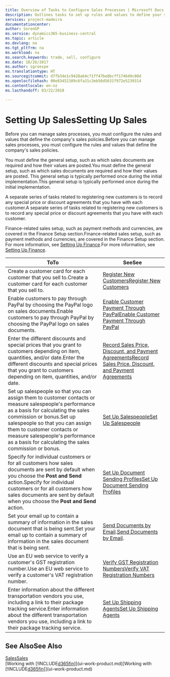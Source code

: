 ```yaml
---
title: Overview of Tasks to Configure Sales Processes | Microsoft Docs
description: Outlines tasks to set up rules and values to define your sales policies and processes.
services: project-madeira
documentationcenter: 
author: SorenGP
ms.service: dynamics365-business-central
ms.topic: article
ms.devlang: na
ms.tgt_pltfrm: na
ms.workload: na
ms.search.keywords: trade, sell, configure
ms.date: 10/26/2017
ms.author: sgroespe
ms.translationtype: HT
ms.sourcegitcommit: d7fb34e1c9428a64c71ff47be8bcff174649c00d
ms.openlocfilehash: 00e83452109c6fa31c3eb56d5631f972e5239314
ms.contentlocale: en-nz
ms.lasthandoff: 03/22/2018

---
```

# <a name="setting-up-sales"></a><span data-ttu-id="884ca-103">Setting Up Sales</span><span class="sxs-lookup"><span data-stu-id="884ca-103">Setting Up Sales</span></span>
<span data-ttu-id="884ca-104">Before you can manage sales processes, you must configure the rules and values that define the company's sales policies.</span><span class="sxs-lookup"><span data-stu-id="884ca-104">Before you can manage sales processes, you must configure the rules and values that define the company's sales policies.</span></span>

<span data-ttu-id="884ca-105">You must define the general setup, such as which sales documents are required and how their values are posted.</span><span class="sxs-lookup"><span data-stu-id="884ca-105">You must define the general setup, such as which sales documents are required and how their values are posted.</span></span> <span data-ttu-id="884ca-106">This general setup is typically performed once during the initial implementation.</span><span class="sxs-lookup"><span data-stu-id="884ca-106">This general setup is typically performed once during the initial implementation.</span></span>

<span data-ttu-id="884ca-107">A separate series of tasks related to registering new customers is to record any special price or discount agreements that you have with each customer.</span><span class="sxs-lookup"><span data-stu-id="884ca-107">A separate series of tasks related to registering new customers is to record any special price or discount agreements that you have with each customer.</span></span>

<span data-ttu-id="884ca-108">Finance-related sales setup, such as payment methods and currencies, are covered in the Finance Setup section.</span><span class="sxs-lookup"><span data-stu-id="884ca-108">Finance-related sales setup, such as payment methods and currencies, are covered in the Finance Setup section.</span></span> <span data-ttu-id="884ca-109">For more information, see [Setting Up Finance](finance-setup-finance.md).</span><span class="sxs-lookup"><span data-stu-id="884ca-109">For more information, see [Setting Up Finance](finance-setup-finance.md).</span></span>

| <span data-ttu-id="884ca-110">To</span><span class="sxs-lookup"><span data-stu-id="884ca-110">To</span></span> | <span data-ttu-id="884ca-111">See</span><span class="sxs-lookup"><span data-stu-id="884ca-111">See</span></span> |
| --- | --- |
| <span data-ttu-id="884ca-112">Create a customer card for each customer that you sell to.</span><span class="sxs-lookup"><span data-stu-id="884ca-112">Create a customer card for each customer that you sell to.</span></span> |[<span data-ttu-id="884ca-113">Register New Customers</span><span class="sxs-lookup"><span data-stu-id="884ca-113">Register New Customers</span></span>](sales-how-register-new-customers.md) |
| <span data-ttu-id="884ca-114">Enable customers to pay through PayPal by choosing the PayPal logo on sales documents.</span><span class="sxs-lookup"><span data-stu-id="884ca-114">Enable customers to pay through PayPal by choosing the PayPal logo on sales documents.</span></span> |[<span data-ttu-id="884ca-115">Enable Customer Payment Through PayPal</span><span class="sxs-lookup"><span data-stu-id="884ca-115">Enable Customer Payment Through PayPal</span></span>](sales-how-enable-payment-service-extensions.md) |
| <span data-ttu-id="884ca-116">Enter the different discounts and special prices that you grant to customers depending on item, quantities, and/or date.</span><span class="sxs-lookup"><span data-stu-id="884ca-116">Enter the different discounts and special prices that you grant to customers depending on item, quantities, and/or date.</span></span> |[<span data-ttu-id="884ca-117">Record Sales Price, Discount, and Payment Agreements</span><span class="sxs-lookup"><span data-stu-id="884ca-117">Record Sales Price, Discount, and Payment Agreements</span></span>](sales-how-record-sales-price-discount-payment-agreements.md) |
| <span data-ttu-id="884ca-118">Set up salespeople so that you can assign them to customer contacts or measure salespeople's performance as a basis for calculating the sales commission or bonus.</span><span class="sxs-lookup"><span data-stu-id="884ca-118">Set up salespeople so that you can assign them to customer contacts or measure salespeople's performance as a basis for calculating the sales commission or bonus.</span></span> |[<span data-ttu-id="884ca-119">Set Up Salespeople</span><span class="sxs-lookup"><span data-stu-id="884ca-119">Set Up Salespeople</span></span>](sales-how-setup-salespeople.md) |
| <span data-ttu-id="884ca-120">Specify for individual customers or for all customers how sales documents are sent by default when you choose the **Post and Send** action.</span><span class="sxs-lookup"><span data-stu-id="884ca-120">Specify for individual customers or for all customers how sales documents are sent by default when you choose the **Post and Send** action.</span></span> |[<span data-ttu-id="884ca-121">Set Up Document Sending Profiles</span><span class="sxs-lookup"><span data-stu-id="884ca-121">Set Up Document Sending Profiles</span></span>](sales-how-setup-document-send-profiles.md) |
| <span data-ttu-id="884ca-122">Set your email up to contain a summary of information in the sales document that is being sent.</span><span class="sxs-lookup"><span data-stu-id="884ca-122">Set your email up to contain a summary of information in the sales document that is being sent.</span></span> |<span data-ttu-id="884ca-123">[Send Documents by Email](ui-how-send-documents-email.md).</span><span class="sxs-lookup"><span data-stu-id="884ca-123">[Send Documents by Email](ui-how-send-documents-email.md).</span></span> |
|<span data-ttu-id="884ca-124">Use an EU web service to verify a customer's GST registration number.</span><span class="sxs-lookup"><span data-stu-id="884ca-124">Use an EU web service to verify a customer's VAT registration number.</span></span>|[<span data-ttu-id="884ca-125">Verify GST Registration Numbers</span><span class="sxs-lookup"><span data-stu-id="884ca-125">Verify VAT Registration Numbers</span></span>](finance-setup-vat.md)|
|<span data-ttu-id="884ca-126">Enter information about the different transportation vendors you use, including a link to their package tracking service.</span><span class="sxs-lookup"><span data-stu-id="884ca-126">Enter information about the different transportation vendors you use, including a link to their package tracking service.</span></span>|[<span data-ttu-id="884ca-127">Set Up Shipping Agents</span><span class="sxs-lookup"><span data-stu-id="884ca-127">Set Up Shipping Agents</span></span>](sales-how-to-set-up-shipping-agents.md)|

## <a name="see-also"></a><span data-ttu-id="884ca-128">See Also</span><span class="sxs-lookup"><span data-stu-id="884ca-128">See Also</span></span>
[<span data-ttu-id="884ca-129">Sales</span><span class="sxs-lookup"><span data-stu-id="884ca-129">Sales</span></span>](sales-manage-sales.md)  
<span data-ttu-id="884ca-130">[Working with [!INCLUDE[d365fin](includes/d365fin_md.md)]](ui-work-product.md)</span><span class="sxs-lookup"><span data-stu-id="884ca-130">[Working with [!INCLUDE[d365fin](includes/d365fin_md.md)]](ui-work-product.md)</span></span>

